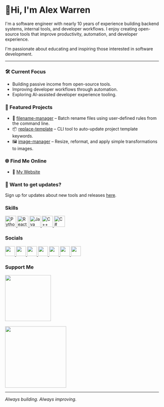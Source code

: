 # 👋Hi, I'm Alex Warren [](https://tenor.com/view/hand-waving-hand-emoji-gif-14999877618442267107)

I'm a software engineer with nearly 10 years of experience building backend systems, internal tools, and developer workflows. I enjoy creating open-source tools that improve productivity, automation, and developer experience.

I'm passionate about educating and inspiring those interested in software development.

---

### 🛠️ Current Focus

- Building passive income from open-source tools.
- Improving developer workflows through automation.
- Exploring AI-assisted developer experience tooling.

### 🚀 Featured Projects

- 📂 [filename-manager](https://github.com/alexcwarren/filename-manager) – Batch rename files using user-defined rules from the command line.
- 📦 [replace-template](https://github.com/alexcwarren/replace-template) – CLI tool to auto-update project template keywords.
- 🖼️ [image-manager](https://github.com/alexcwarren/image-manager) – Resize, reformat, and apply simple transformations to images.

### 🌐 Find Me Online

- 🔗 [My Website](https://www.alexcwarren.com/)

### 💌 Want to get updates?
Sign up for updates about new tools and releases [here](#).

### Skills

<p align="left">
  <a href="https://www.python.org/" target="_blank" rel="noreferrer">
    <img src="https://raw.githubusercontent.com/danielcranney/readme-generator/main/public/icons/skills/python-colored.svg" width="36" height="36" alt="Python" />
  </a>
  <a href="https://reactjs.org/" target="_blank" rel="noreferrer">
    <img src="https://raw.githubusercontent.com/danielcranney/readme-generator/main/public/icons/skills/react-colored.svg" width="36" height="36" alt="React" />
  </a>
  <a href="https://www.oracle.com/java/" target="_blank" rel="noreferrer">
    <img src="https://raw.githubusercontent.com/danielcranney/readme-generator/main/public/icons/skills/java-colored.svg" width="36" height="36" alt="Java" />
  </a>
  <a href="https://docs.microsoft.com/en-us/cpp/?view=msvc-170" target="_blank" rel="noreferrer">
    <img src="https://raw.githubusercontent.com/danielcranney/readme-generator/main/public/icons/skills/cplusplus-colored.svg" width="36" height="36" alt="C++" />
  </a>
  <a href="https://docs.microsoft.com/en-us/dotnet/csharp/" target="_blank" rel="noreferrer">
    <img src="https://raw.githubusercontent.com/danielcranney/readme-generator/main/public/icons/skills/csharp-colored.svg" width="36" height="36" alt="C#" />
  </a>
<!--   <a href="https://developer.mozilla.org/en-US/docs/Web/JavaScript" target="_blank" rel="noreferrer">
    <img src="https://raw.githubusercontent.com/danielcranney/readme-generator/main/public/icons/skills/javascript-colored.svg" width="36" height="36" alt="JavaScript" />
  </a>
  <a href="https://www.mysql.com/" target="_blank" rel="noreferrer">
    <img src="https://raw.githubusercontent.com/danielcranney/readme-generator/main/public/icons/skills/mysql-colored.svg" width="36" height="36" alt="MySQL" />
  </a>
  <a href="https://www.postgresql.org/" target="_blank" rel="noreferrer">
    <img src="https://raw.githubusercontent.com/danielcranney/readme-generator/main/public/icons/skills/postgresql-colored.svg" width="36" height="36" alt="PostgreSQL" />
  </a>
  <a href="https://firebase.google.com/" target="_blank" rel="noreferrer">
    <img src="https://raw.githubusercontent.com/danielcranney/readme-generator/main/public/icons/skills/firebase-colored.svg" width="36" height="36" alt="Firebase" />
  </a> -->
</p>

### Socials

<p align="left">
  <a href="https://www.github.com/alexcwarren" target="_blank" rel="noreferrer">
    <img src="https://raw.githubusercontent.com/danielcranney/readme-generator/main/public/icons/socials/github-dark.svg" width="32" height="32" />
  </a>
  <a href="https://www.linkedin.com/in/alexandercwarren/" target="_blank" rel="noreferrer">
    <img src="https://raw.githubusercontent.com/danielcranney/readme-generator/main/public/icons/socials/linkedin.svg" width="32" height="32" />
  </a>
  <a href="https://bsky.app/profile/alexcwarren.bsky.social" target="_blank" rel="noreferrer">
    <img src="https://github.com/OzzyCzech/bluesky-logo/blob/main/dist/bluesky-icon.blue.svg" width="32" height="32" />
  </a>
  <a href="https://instagram.com/alexcwarren" target="_blank" rel="noreferrer">
    <img src="https://raw.githubusercontent.com/danielcranney/readme-generator/main/public/icons/socials/instagram.svg" width="32" height="32" />
  </a>
  <a href="https://www.facebook.com/alex.ch.warren/" target="_blank" rel="noreferrer">
    <img src="https://raw.githubusercontent.com/danielcranney/readme-generator/main/public/icons/socials/facebook.svg" width="32" height="32" />
  </a>
  <a href="http://www.medium.com/@alexcwarren" target="_blank" rel="noreferrer">
    <img src="https://raw.githubusercontent.com/danielcranney/readme-generator/main/public/icons/socials/medium-dark.svg" width="32" height="32" />
  </a>
  <a href="https://www.youtube.com/c/alexcwarren" target="_blank" rel="noreferrer">
    <img src="https://raw.githubusercontent.com/danielcranney/readme-generator/main/public/icons/socials/youtube.svg" width="32" height="32" />
  </a>
  <!--
  <a href="https://www.tiktok.com/@alexcwarren" target="_blank" rel="noreferrer">
    <img src="https://raw.githubusercontent.com/alexcwarren/alexcwarren.github.io/master/src/images/icons/tiktok-logo-4500.png" width="32" height="32" />
  </a>
  -->
  <!--
  <a href="https://www.twitter.com/alexcwarren" target="_blank" rel="noreferrer">
    <img src="https://raw.githubusercontent.com/danielcranney/readme-generator/main/public/icons/socials/twitter.svg" width="32" height="32" />
  </a>
  -->
</p>

<!--
### Badges

<b>My GitHub Stats</b>

<a href="http://www.github.com/alexcwarren">
  <img src="https://github-readme-stats.vercel.app/api?username=alexcwarren&show_icons=true&hide=stars,contribs&count_private=true&title_color=0891b2&text_color=ffffff&icon_color=0891b2&bg_color=1c1917&hide_border=true&show_icons=true" alt="alexcwarren's GitHub stats" />
</a>
-->

### Support Me

<div>
  <a href="https://www.buymeacoffee.com/alexcwarren" target="_blank" rel="noreferrer">
    <img src="https://cdn.buymeacoffee.com/buttons/v2/default-yellow.png" width="150" />
  </a>
</div>
<br />
<div>
  <a href="https://ko-fi.com/alexcwarren" target="_blank" rel="noreferrer">
    <img src="https://uploads-ssl.webflow.com/5c14e387dab576fe667689cf/61e11d503cc13747866d338b_Button-2-p-500.png" width="200" />
  </a>
</div>

---

*Always building. Always improving.*
